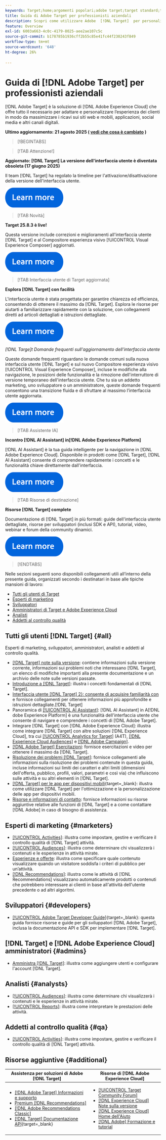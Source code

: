 ```yaml
---
keywords: Target;home;argomenti popolari;adobe target;target standard;target premium;documentazione target;documentazione adobe target;guida per gli utenti;guida utente
title: Guida di Adobe Target per professionisti aziendali
description: Scopri come utilizzare Adobe  [!DNL Target]  per personalizzare l’esperienza dei clienti al fine di massimizzare i ricavi su siti web e mobili, app e altri canali digitali.
feature: Overview
exl-id: 6003a663-4c0c-4179-8025-aee2ae107c5c
source-git-commit: b178785b1936cff2b55c85e41fc44f230243f849
workflow-type: tm+mt
source-wordcount: '648'
ht-degree: 26%

---
```


# Guida di [!DNL Adobe Target] per professionisti aziendali

[!DNL Adobe Target] è la soluzione di [!DNL Adobe Experience Cloud] che offre tutto il necessario per adattare e personalizzare l’esperienza dei clienti in modo da massimizzare i ricavi sui siti web e mobili, applicazioni, social media e altri canali digitali.

**Ultimo aggiornamento: 21 agosto 2025 ( [vedi che cosa è cambiato](r-release-notes/doc-change.md) )**

>[!BEGINTABS]

>[!TAB Attenzione!]

**Aggiornato: [!DNL Target] La versione dell&#39;interfaccia utente è diventata obsoleta (17 giugno 2025)**

Il team [!DNL Target] ha regolato la timeline per l&#39;attivazione/disattivazione della versione dell&#39;interfaccia utente.

[![Icona Ulteriori informazioni](/help/main/assets/learn-more.svg)](/help/main/r-release-notes/release-notes.md)

>[!TAB Novità]

**Target 25.8.3 è live!**

Questa versione include correzioni e miglioramenti all&#39;interfaccia utente [!DNL Target] e al Compositore esperienza visivo [!UICONTROL Visual Experience Composer] aggiornati.

[![Icona Ulteriori informazioni](/help/main/assets/learn-more.svg)](/help/main/r-release-notes/release-notes.md)

>[!TAB Interfaccia utente di Target aggiornata]

**Esplora [!DNL Target] con facilità**

L&#39;interfaccia utente è stata progettata per garantire chiarezza ed efficienza, consentendo di ottenere il massimo da [!DNL Target]. Esplora le risorse per aiutarti a familiarizzare rapidamente con la soluzione, con collegamenti diretti ad articoli dettagliati e istruzioni dettagliate.

[![Icona Ulteriori informazioni](/help/main/assets/learn-more.svg)](/help/main/c-intro/understand-the-target-ui.md)

*[!DNL *Targe]t Domande frequenti sull&#39;aggiornamento dell&#39;interfaccia utente**

Queste domande frequenti riguardano le domande comuni sulla nuova interfaccia utente [!DNL Target] e sul nuovo Compositore esperienza visivo [!UICONTROL Visual Experience Composer], incluse le modifiche alla navigazione, le posizioni delle funzionalità e la rimozione dell&#39;interruttore di versione temporaneo dell&#39;interfaccia utente. Che tu sia un addetto marketing, uno sviluppatore o un amministratore, queste domande frequenti consentono una transizione fluida e di sfruttare al massimo l’interfaccia utente aggiornata.

[![Icona Ulteriori informazioni](/help/main/assets/learn-more.svg)](/help/main/c-intro/updated-ui-faq.md)

>[!TAB Assistente IA]

**Incontro [!DNL AI Assistant] in[!DNL Adobe Experience Platform]**

[!DNL AI Assistant] è la tua guida intelligente per la navigazione in [!DNL Adobe Experience Cloud]. Disponibile in prodotti come [!DNL Target], [!DNL AI Assistant] consente di comprendere rapidamente i concetti e le funzionalità chiave direttamente dall&#39;interfaccia.

[![Icona Ulteriori informazioni](/help/main/assets/learn-more.svg)](/help/main/c-intro/ai-assistant.md)

>[!TAB Risorse di destinazione]

**Risorse [!DNL Target] complete**

Documentazione di [!DNL Target] in più formati: guide dell&#39;interfaccia utente dettagliate, risorse per sviluppatori (inclusi SDK e API), tutorial, video, webinar e forum della community dinamici.

[![Icona Ulteriori informazioni](/help/main/assets/learn-more.svg)](/help/main/r-release-notes/target-documentation.md)

>[!ENDTABS]

Nelle sezioni seguenti sono disponibili collegamenti utili all’interno della presente guida, organizzati secondo i destinatari in base alle tipiche mansioni di lavoro:

- [Tutti gli utenti di Target](#all)
- [Esperti di marketing](#marketers)
- [Sviluppatori](#developers)
- [Amministratori di Target e Adobe Experience Cloud](#admins)
- [Analisti](#analysts)
- [Addetti al controllo qualità](#qa)

## Tutti gli utenti [!DNL Target] {#all}

Esperti di marketing, sviluppatori, amministratori, analisti e addetti al controllo qualità.

- [[!DNL Target] note sulla versione](r-release-notes/release-notes.md): contiene informazioni sulla versione corrente, informazioni sui problemi noti che interessano [!DNL Target], un elenco di modifiche importanti alla presente documentazione e un archivio delle note sulle versioni passate.
- [Introduzione a [!DNL Target]](c-intro/intro.md): illustra i concetti fondamentali di [!DNL Target].
- [Interfaccia utente [!DNL Target] 2}: consente di acquisire familiarità con ](/help/main/c-intro/understand-the-target-ui.md) e fornisce collegamenti per ottenere informazioni più approfondite e istruzioni dettagliate.[!DNL Target]
- Panoramica di [[!UICONTROL AI Assistant]](/help/main/c-intro/ai-assistant.md): [!DNL AI Assistant] in A[!DNL dobe Experience Platform] è una funzionalità dell&#39;interfaccia utente che consente di navigare e comprendere i concetti di [!DNL Adobe Target].
- Integrare [!DNL Target] con [!DNL Adobe Experience Cloud]: illustra come integrare [!DNL Target] con altre soluzioni [!DNL Experience Cloud], tra cui [[!UICONTROL Analytics for Target]](/help/main/c-integrating-target-with-mac/a4t/a4t.md) (A4T), [[!DNL Experience Cloud Audiences]](/help/main/c-integrating-target-with-mac/mmp.md) e [[!DNL Adobe Campaign]](/help/main/c-integrating-target-with-mac/campaign-and-target.md).
- [[!DNL Adobe Target] Esercitazioni](https://experienceleague.adobe.com/docs/target-learn/tutorials/overview.html?lang=it): fornisce esercitazioni e video per ottenere il massimo da [!DNL Target].
- [Risoluzione dei problemi [!DNL Target]](r-troubleshooting-target/troubleshooting-target.md): fornisce collegamenti alle informazioni sulla risoluzione dei problemi contenute in questa guida, incluse informazioni sui limiti dei caratteri e altri limiti (dimensioni dell&#39;offerta, pubblico, profili, valori, parametri e così via) che influiscono sulle attività e su altri elementi in [!DNL Target].
- [[!DNL Target] per le app per dispositivi mobili](https://experienceleague.adobe.com/docs/target-dev/developer/mobile-apps/overview.html?lang=it){target=_blank}: illustra come utilizzare [!DNL Target] per l&#39;ottimizzazione e la personalizzazione delle app per dispositivi mobili.
- [Risorse e informazioni di contatto](cmp-resources-and-contact-information.md): fornisce informazioni su risorse aggiuntive relative alle funzioni di [!DNL Target] e a come contattare [!DNL Adobe] in caso di bisogno di assistenza.

## Esperti di marketing {#marketers}

- [[!UICONTROL Activities]](c-activities/activities.md): illustra come impostare, gestire e verificare il controllo qualità di [!DNL Target] attività.
- [[!UICONTROL Audiences]](c-target/target.md): illustra come determinare chi visualizzerà i contenuti e le esperienze in attività mirate.
- [Esperienze e offerte](c-experiences/experiences.md): illustra come specificare quale contenuto visualizzare quando un visitatore soddisfa i criteri di pubblico per un’attività.
- [[!DNL Recommendations]](c-recommendations/recommendations.md): illustra come le attività di [!DNL Recommendations] visualizzano automaticamente prodotti o contenuti che potrebbero interessare ai clienti in base all&#39;attività dell&#39;utente precedente o ad altri algoritmi.

## Sviluppatori {#developers}

- [[!UICONTROL Adobe Target Developer Guide]](https://experienceleague.adobe.com/docs/target-dev/developer/overview.html?lang=it){target=_blank}: questa guida fornisce risorse e guide per gli sviluppatori [!DNL Adobe Target], inclusa la documentazione API e SDK per implementare [!DNL Target].

## [!DNL Target] e [!DNL Adobe Experience Cloud] amministratori {#admins}

- [Amministra [!DNL Target]](administrating-target/administrating-target.md): illustra come aggiungere utenti e configurare l&#39;account [!DNL Target].

## Analisti {#analysts}

- [[!UICONTROL Audiences]](c-target/target.md): illustra come determinare chi visualizzerà i contenuti e le esperienze in attività mirate.
- [[!UICONTROL Reports]](c-reports/reports.md): illustra come interpretare le prestazioni delle attività.

## Addetti al controllo qualità {#qa}

- [[!UICONTROL Activities]](c-activities/activities.md): illustra come impostare, gestire e verificare il controllo qualità di [!DNL Target] attività.

## Risorse aggiuntive {#additional}

| Assistenza per soluzioni di Adobe [!DNL Target] | Risorse di [!DNL Adobe Experience Cloud] |
|--- |--- |
| <ul><li>[[!DNL Adobe Target] Informazioni e supporto](https://helpx.adobe.com/it/support/target.html)</li><li>[Premium [!DNL Recommendations]](c-recommendations/recommendations.md)</li><li>[[!DNL Adobe Recommendations Classic]](/help/main/assets/adobe-recommendations-classic.pdf)</li><li>[[!DNL Target] Documentazione API](https://experienceleague.adobe.com/docs/target-dev/developer/api/target-api-overview.html?lang=it){target=_blank}</li></ul> | <ul><li>[[!UICONTROL Target Community Forum]](https://experienceleaguecommunities.adobe.com/t5/adobe-target/ct-p/adobe-target-community)</li><li>[[!DNL Experience Cloud] Note sulla versione](https://experienceleague.adobe.com/docs/release-notes/experience-cloud/current.html?lang=it)</li><li>[[!DNL Experience Cloud] Home dell&#39;Aiuto](https://helpx.adobe.com/it/support/experience-cloud.html)</li><li>[[!DNL Adobe] Formazione e tutorial](https://helpx.adobe.com/it/learning.html?promoid=KAUDK)</li></ul> |  |

